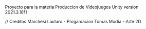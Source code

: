 Proyecto para la materia Produccion de Videojuegos
Unity version 2021.3.16f1

// Creditos
Marchesi Lautaro - Progamacion
Tomas Modia - Arte 2D
 
